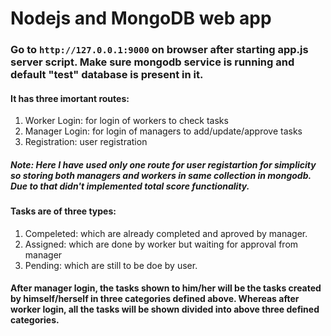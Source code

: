 # Nodejs and MongoDB web app

### Go to `http://127.0.0.1:9000` on browser after starting app.js server script. Make sure mongodb service is running and default "test" database is present in it.

#### It has three imortant routes:
1. Worker Login: for login of workers to check tasks
2. Manager Login: for login of managers to add/update/approve tasks
3. Registration: user registration

##### Note: Here I have used only one route for user registartion for simplicity so storing both managers and workers in same collection in mongodb. Due to that didn't implemented total score functionality.

#### Tasks are of three types:
1. Compeleted: which are already completed and aproved by manager.
2. Assigned: which are done by worker but waiting for approval from manager
3. Pending: which are still to be doe by user.

#### After manager login, the tasks shown to him/her will be the tasks created by himself/herself in three categories defined above. Whereas after worker login, all the tasks will be shown divided into above three defined categories.
